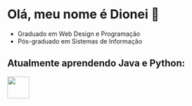 # Olá, meu nome é Dionei 👋
 - Graduado em Web Design e Programação
 - Pós-graduado em Sistemas de Informação
 
 ## Atualmente aprendendo Java e Python:
 
<img widhth='50' height='50' src="https://jsdelivr.net/gh/devicon/python/python-original.svg" />
   
           
          
          
          

